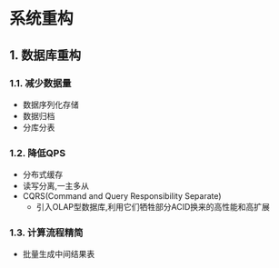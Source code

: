 # 系统重构
## 1. 数据库重构
### 1.1. 减少数据量
-  数据序列化存储
-  数据归档
- 分库分表
### 1.2. 降低QPS
- 分布式缓存
- 读写分离,一主多从
- CQRS(Command and Query Responsibility Separate)
    - 引入OLAP型数据库,利用它们牺牲部分ACID换来的高性能和高扩展
    
### 1.3. 计算流程精简
- 批量生成中间结果表
